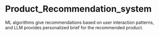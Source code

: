 # Product_Recommendation_system
ML algorithms give recommendations based on user interaction patterns, and LLM provides personalized brief for the recommended product.
